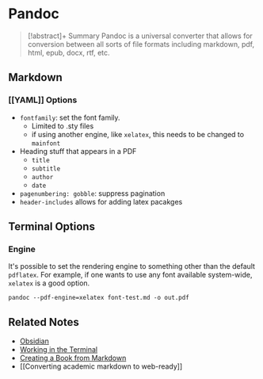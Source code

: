 
# Pandoc

> [!abstract]+ Summary
> Pandoc is a universal converter that allows for conversion between all sorts of file formats including markdown, pdf, html, epub, docx, rtf, etc.

## Markdown
### [[YAML]] Options
- `fontfamily`: set the font family. 
	- Limited to .sty files
	- if using another engine, like `xelatex`, this needs to be changed to `mainfont`
- Heading stuff that appears in a PDF
	- `title`
	- `subtitle`
	- `author`
	- `date`
- `pagenumbering: gobble`: suppress pagination
- `header-includes` allows for adding latex pacakges

## Terminal Options
### Engine
It's possible to set the rendering engine to something other than the default `pdflatex`. For example, if one wants to use any font available system-wide, `xelatex` is a good option.

```shell
pandoc --pdf-engine=xelatex font-test.md -o out.pdf
```

## Related Notes
- [Obsidian](Obsidian.md)
- [Working in the Terminal](Working%20in%20the%20Terminal.md)
- [Creating a Book from Markdown](Creating%20a%20Book%20from%20Markdown.md)
- [[Converting academic markdown to web-ready]]

